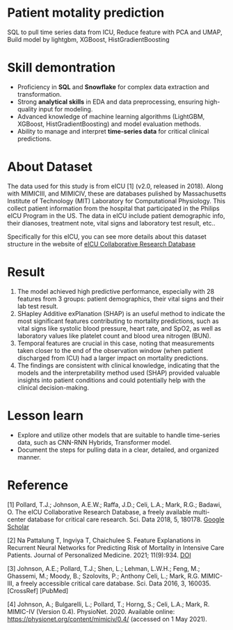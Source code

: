 # Patient motality prediction
SQL to pull time series data from ICU, Reduce feature with PCA and UMAP, Build model by lightgbm, XGBoost, HistGradientBoosting

# Skill demontration

* Proficiency in **SQL** and **Snowflake** for complex data extraction and transformation.
* Strong **analytical skills** in EDA and data preprocessing, ensuring high-quality input for modeling.
* Advanced knowledge of machine learning algorithms (LightGBM, XGBoost, HistGradientBoosting) and model evaluation methods.
* Ability to manage and interpret **time-series data** for critical clinical predictions.


# About Dataset

The data used for this study is from eICU [1] (v2.0, released in 2018). Along with MIMICIII, and MIMICIV, these are databases pulished by Massachusetts Institute of Technology (MIT) Laboratory for Computational Physiology. This collect patient information from the hospital that participated in the Philips eICU Program in the US. The data in eICU include patient demographic info, their dianoses, treatment note, vital signs and laboratory test result, etc..

Specifically for this eICU, you can see more details about this dataset structure in the website of [eICU Collaborative Research Database](https://eicu-crd.mit.edu/)

# Result

1. The model achieved high predictive performance, especially with 28 features from 3 groups: patient demographics, their vital signs and their lab test result.
2. SHapley Additive exPlanation (SHAP) is an useful method to indicate the most significant features contributing to mortality predictions, such as vital signs like systolic blood pressure, heart rate, and SpO2, as well as laboratory values like platelet count and blood urea nitrogen (BUN).
3. Temporal features are crucial in this case, noting that measurements taken closer to the end of the observation window (when patient discharged from ICU) had a larger impact on mortality predictions.
4. The findings are consistent with clinical knowledge, indicating that the models and the interpretability method used (SHAP) provided valuable insights into patient conditions and could potentially help with the clinical decision-making.


# Lesson learn

* Explore and utilize other models that are suitable to handle time-series data, such as CNN-RNN Hybrids, Transformer model.
* Document the steps for pulling data in a clear, detailed, and organized manner.


# Reference
[1] Pollard, T.J.; Johnson, A.E.W.; Raffa, J.D.; Celi, L.A.; Mark, R.G.; Badawi, O. The eICU Collaborative Research Database, a freely available multi-center database for critical care research. Sci. Data 2018, 5, 180178. [Google Scholar](https://scholar.google.com/scholar_lookup?title=The+APACHE+III+Prognostic+System:+Risk+Prediction+of+Hospital+Mortality+for+Critically+III+Hospitalized+Adults&author=Knaus,+W.A.&author=Wagner,+D.P.&author=Draper,+E.A.&author=Zimmerman,+J.E.&author=Bergner,+M.&author=Bastos,+P.G.&author=Sirio,+C.A.&author=Murphy,+D.J.&author=Lotring,+T.&author=Damiano,+A.&publication_year=1991&journal=Chest&volume=100&pages=1619%E2%80%931636&doi=10.1378/chest.100.6.1619) 

[2] Na Pattalung T, Ingviya T, Chaichulee S. Feature Explanations in Recurrent Neural Networks for Predicting Risk of Mortality in Intensive Care Patients. Journal of Personalized Medicine. 2021; 11(9):934. [DOI](https://doi.org/10.3390/jpm11090934/)

[3] Johnson, A.E.; Pollard, T.J.; Shen, L.; Lehman, L.W.H.; Feng, M.; Ghassemi, M.; Moody, B.; Szolovits, P.; Anthony Celi, L.;
Mark, R.G. MIMIC-III, a freely accessible critical care database. Sci. Data 2016, 3, 160035. [CrossRef] [PubMed]

[4] Johnson, A.; Bulgarelli, L.; Pollard, T.; Horng, S.; Celi, L.A.; Mark, R. MIMIC-IV (Version 0.4). PhysioNet. 2020. Available online:
https://physionet.org/content/mimiciv/0.4/ (accessed on 1 May 2021).

